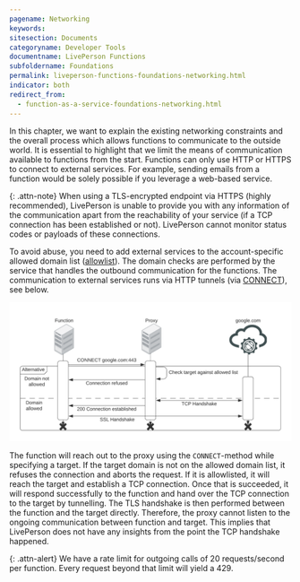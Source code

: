 ```yaml
---
pagename: Networking
keywords:
sitesection: Documents
categoryname: Developer Tools
documentname: LivePerson Functions
subfoldername: Foundations
permalink: liveperson-functions-foundations-networking.html
indicator: both
redirect_from:
  - function-as-a-service-foundations-networking.html
---
```


In this chapter, we want to explain the existing networking constraints and the overall process which allows functions to communicate to the outside world. It is essential to highlight that we limit the means of communication available to functions from the start. Functions can only use HTTP or HTTPS to connect to external services. For example, sending emails from a function would be solely possible if you leverage a web-based service.

{: .attn-note}
When using a TLS-encrypted endpoint via HTTPS (highly recommended), LivePerson is unable to provide you with any information of the communication apart from the reachability of your service (if a TCP connection has been established or not). LivePerson cannot monitor status codes or payloads of these connections.

To avoid abuse, you need to add external services to the account-specific allowed domain list ([allowlist](liveperson-functions-foundations-features.html#domain-allowlisting)). The domain checks are performed by the service that handles the outbound communication for the functions. The communication to external services runs via HTTP tunnels (via [CONNECT](https://developer.mozilla.org/en-US/docs/Web/HTTP/Methods/CONNECT)), see below.

<img class="fancyimage" alt="Functions: Tunneling" src="img/functions/functions_network_tunneling.png">

The function will reach out to the proxy using the `CONNECT`-method while specifying a target. If the target domain is not on the allowed domain list, it refuses the connection and aborts the request. If it is allowlisted, it will reach the target and establish a TCP connection. Once that is succeeded, it will respond successfully to the function and hand over the TCP connection to the target by tunnelling. The TLS handshake is then performed between the function and the target directly. Therefore, the proxy cannot listen to the ongoing communication between function and target. This implies that LivePerson does not have any insights from the point the TCP handshake happened.

{: .attn-alert}
We have a rate limit for outgoing calls of 20 requests/second per function. Every request beyond that limit will yield a 429.
